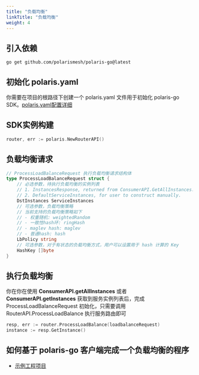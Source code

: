 ```yaml
---
title: "负载均衡"
linkTitle: "负载均衡"
weight: 4
---
```



## 引入依赖

```
go get github.com/polarismesh/polaris-go@latest
```

## 初始化 polaris.yaml

你需要在项目的根路径下创建一个 polaris.yaml 文件用于初始化 polaris-go SDK。[polaris.yaml配置详细](https://github.com/polarismesh/polaris-go/blob/main/polaris.yaml)


## SDK实例构建

```go
router, err := polaris.NewRouterAPI()
```

## 负载均衡请求

```go
// ProcessLoadBalanceRequest 执行负载均衡请求结构体
type ProcessLoadBalanceRequest struct {
	// 必选参数，待执行负载均衡的实例列表
	// 1. InstancesResponse, returned from ConsumerAPI.GetAllInstances.
	// 2. DefaultServiceInstances, for user to construct manually.
	DstInstances ServiceInstances
	// 可选参数，负载均衡策略
    // 当前支持的负载均衡策略如下
    // - 权重随机: weightedRandom
    // - 一致性hash环: ringHash
    // - maglev hash: maglev
    // - 普通hash: hash
	LbPolicy string
	// 可选参数，对于有状态的负载均衡方式，用户可以设置用于 hash 计算的 Key
	HashKey []byte
}
```

## 执行负载均衡

你在你在使用 **ConsumerAPI.getAllInstances** 或者 **ConsumerAPI.getInstances** 获取到服务实例列表后，完成 ProcessLoadBalanceRequest 初始化，只需要调用 RouterAPI.ProcessLoadBalance 执行服务路由即可

```go
resp, err := router.ProcessLoadBalance(loadbalanceRequest)
instance := resp.GetInstance()
```

## 如何基于 polaris-go 客户端完成一个负载均衡的程序

- [示例工程项目](https://github.com/polarismesh/polaris-go/tree/main/examples/route/dynamic)



